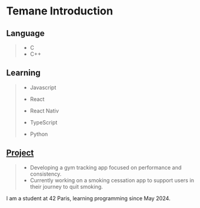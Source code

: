 # **Temane Introduction**

## **Language**
> - C
> - C++

## **Learning**
> - Javascript
> 
> - React
> 
> - React Nativ
>
> - TypeScript
>
> - Python

## <ins>Project</ins>
> - Developing a gym tracking app focused on performance and consistency.
> - Currently working on a smoking cessation app to support users in their journey to quit smoking.


I am a student at 42 Paris, learning programming since May 2024.
